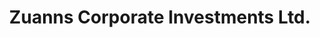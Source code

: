 ---
title: "Zuanns Corporate Investments Ltd."
url: /abuja/zuanns-corporate-investments-ltd/
shop: shop
---